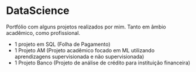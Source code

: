 # DataScience

Portfólio com alguns projetos realizados por mim. Tanto em âmbio acadêmico, como profissional.

- 1 projeto em SQL (Folha de Pagamento)
- 1 Projeto AM (Projeto acadêmico focado em ML utilizando aprendizagens supervisionada e não supervisionada)
- 1 Projeto Banco (Projeto de análise de crédito para instituição financeira)

